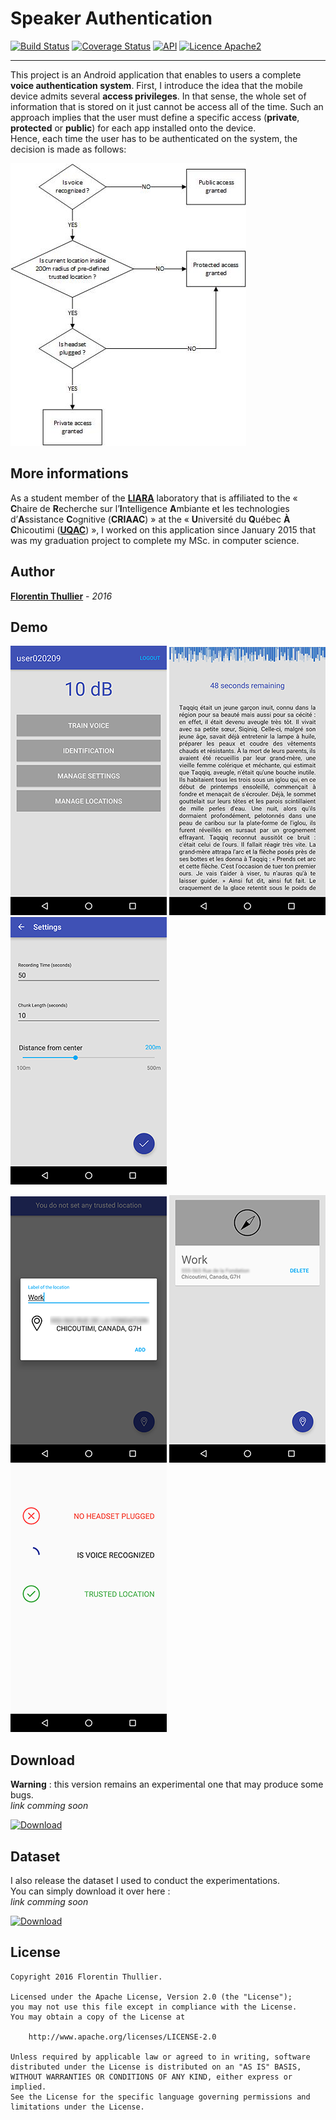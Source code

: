 # Speaker Authentication

[![Build Status](https://api.travis-ci.org/FlorentinTh/SpeakerAuthentication.svg?branch=master)](https://travis-ci.org/FlorentinTh/SpeakerAuthentication)
[![Coverage Status](https://coveralls.io/repos/github/FlorentinTh/SpeakerAuthentication/badge.svg?branch=master)](https://coveralls.io/github/FlorentinTh/SpeakerAuthentication?branch=master)
[![API](https://img.shields.io/badge/API-14%2B-orange.svg)](https://source.android.com/source/build-numbers.html)
[![Licence Apache2](https://img.shields.io/hexpm/l/plug.svg)](http://www.apache.org/licenses/LICENSE-2.0)

---

This project is an Android application that enables to users a complete **voice authentication system**. First, I introduce the idea that the mobile device admits several **access privileges**. In that sense, the whole set of information that is stored on it just cannot be access all of the time. Such an approach implies that the user must define a specific access (**private**, **protected** or **public**) for each app installed onto the device. <br> Hence, each time the user has to be authenticated on the system, the decision is made as follows: 

<img src="https://raw.githubusercontent.com/FlorentinTh/SpeakerAuthentication/master/art/decision.jpg"/>

More informations
---
As a student member of the **[LIARA](http://liara.uqac.ca/)** laboratory that is affiliated to the « **C**haire de **R**echerche sur l’**I**ntelligence **A**mbiante et les technologies d’**A**ssistance **C**ognitive (**CRIAAC**) » at the « **U**niversité du **Q**uébec **À** **C**hicoutimi (**[UQAC](http://www.uqac.ca/)**) », I worked on this application since January 2015 that was my graduation project to complete my MSc. in computer science. 

Author
---
**[Florentin Thullier](https://github.com/florentinth)** - _2016_

Demo
---
<img src="https://raw.githubusercontent.com/FlorentinTh/SpeakerAuthentication/master/art/01.png"/> <img src="https://raw.githubusercontent.com/FlorentinTh/SpeakerAuthentication/master/art/02.png"/> <img src="https://raw.githubusercontent.com/FlorentinTh/SpeakerAuthentication/master/art/03.png"/>

<img src="https://raw.githubusercontent.com/FlorentinTh/SpeakerAuthentication/master/art/04.png"/> <img src="https://raw.githubusercontent.com/FlorentinTh/SpeakerAuthentication/master/art/05.png"/> <img src="https://raw.githubusercontent.com/FlorentinTh/SpeakerAuthentication/master/art/06.png"/>

Download
---
**Warning** : this version remains an experimental one that may produce some bugs. <br> _link comming soon_

[![Download](https://img.shields.io/badge/nightly-1.0-green.svg)]()

Dataset
---
I also release the dataset I used to conduct the experimentations. <br> You can simply download it over here : <br> _link comming soon_

[![Download](https://img.shields.io/badge/dataset-2MB-green.svg)]()


License
---
    Copyright 2016 Florentin Thullier.

    Licensed under the Apache License, Version 2.0 (the "License");
    you may not use this file except in compliance with the License.
    You may obtain a copy of the License at

        http://www.apache.org/licenses/LICENSE-2.0

    Unless required by applicable law or agreed to in writing, software
    distributed under the License is distributed on an "AS IS" BASIS,
    WITHOUT WARRANTIES OR CONDITIONS OF ANY KIND, either express or implied.
    See the License for the specific language governing permissions and
    limitations under the License.
